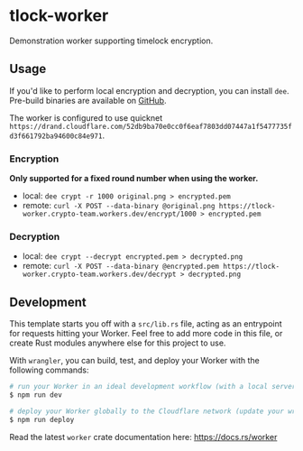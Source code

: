 # tlock-worker

Demonstration worker supporting timelock encryption.

## Usage

If you'd like to perform local encryption and decryption, you can install `dee`. Pre-build binaries are available on [GitHub](https://github.com/thibmeu/drand-rs/releases).

The worker is configured to use quicknet `https://drand.cloudflare.com/52db9ba70e0cc0f6eaf7803dd07447a1f5477735fd3f661792ba94600c84e971`.

### Encryption

**Only supported for a fixed round number when using the worker.**

* local: `dee crypt -r 1000 original.png > encrypted.pem`
* remote: `curl -X POST --data-binary @original.png https://tlock-worker.crypto-team.workers.dev/encrypt/1000 > encrypted.pem`

### Decryption

* local: `dee crypt --decrypt encrypted.pem > decrypted.png`
* remote: `curl -X POST --data-binary @encrypted.pem https://tlock-worker.crypto-team.workers.dev/decrypt > decrypted.png`


## Development

This template starts you off with a `src/lib.rs` file, acting as an entrypoint for requests hitting your Worker. Feel free to add more code in this file, or create Rust modules anywhere else for this project to use.

With `wrangler`, you can build, test, and deploy your Worker with the following commands:

```sh
# run your Worker in an ideal development workflow (with a local server, file watcher & more)
$ npm run dev

# deploy your Worker globally to the Cloudflare network (update your wrangler.toml file for configuration)
$ npm run deploy
```

Read the latest `worker` crate documentation here: https://docs.rs/worker
